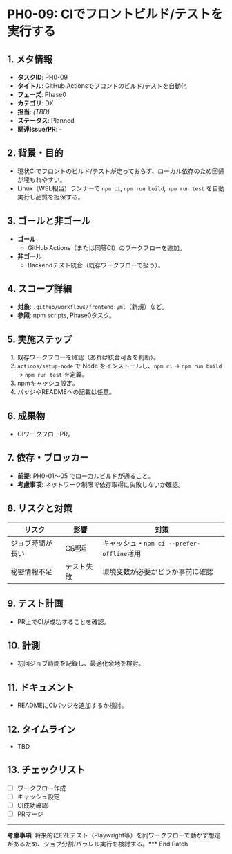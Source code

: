# PH0-09: CIでフロントビルド/テストを実行する

## 1. メタ情報
- **タスクID**: PH0-09
- **タイトル**: GitHub Actionsでフロントのビルド/テストを自動化
- **フェーズ**: Phase0
- **カテゴリ**: DX
- **担当**: _(TBD)_
- **ステータス**: Planned
- **関連Issue/PR**: -

## 2. 背景・目的
- 現状CIでフロントのビルド/テストが走っておらず、ローカル依存のため回帰が埋もれやすい。
- Linux（WSL相当）ランナーで `npm ci`, `npm run build`, `npm run test` を自動実行し品質を担保する。

## 3. ゴールと非ゴール
- **ゴール**
  - GitHub Actions（または同等CI）のワークフローを追加。
- **非ゴール**
  - Backendテスト統合（既存ワークフローで扱う）。

## 4. スコープ詳細
- **対象**: `.github/workflows/frontend.yml`（新規）など。
- **参照**: npm scripts, Phase0タスク。

## 5. 実施ステップ
1. 既存ワークフローを確認（あれば統合可否を判断）。
2. `actions/setup-node` で Node をインストールし、`npm ci` → `npm run build` → `npm run test` を定義。
3. npmキャッシュ設定。
4. バッジやREADMEへの記載は任意。

## 6. 成果物
- CIワークフローPR。

## 7. 依存・ブロッカー
- **前提**: PH0-01〜05 でローカルビルドが通ること。
- **考慮事項**: ネットワーク制限で依存取得に失敗しないか確認。

## 8. リスクと対策
| リスク | 影響 | 対策 |
| --- | --- | --- |
| ジョブ時間が長い | CI遅延 | キャッシュ・`npm ci --prefer-offline`活用 |
| 秘密情報不足 | テスト失敗 | 環境変数が必要かどうか事前に確認 |

## 9. テスト計画
- PR上でCIが成功することを確認。

## 10. 計測
- 初回ジョブ時間を記録し、最適化余地を検討。

## 11. ドキュメント
- READMEにCIバッジを追加するか検討。

## 12. タイムライン
- TBD

## 13. チェックリスト
- [ ] ワークフロー作成
- [ ] キャッシュ設定
- [ ] CI成功確認
- [ ] PRマージ

---
**考慮事項**: 将来的にE2Eテスト（Playwright等）を同ワークフローで動かす想定があるため、ジョブ分割/パラレル実行を検討する。*** End Patch
